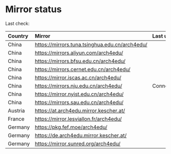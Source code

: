<script src="./time.js"></script>
# Mirror status
Last check: <script type="text/javascript">localize(1721875065.6981356);</script>

|Country|Mirror|Last update|
|:------|:-----|:----------|
|China|https://mirrors.tuna.tsinghua.edu.cn/arch4edu/|<script type="text/javascript">localize(1721846211);</script>|
|China|https://mirrors.aliyun.com/arch4edu/|<script type="text/javascript">localize(1721846211);</script>|
|China|https://mirrors.bfsu.edu.cn/arch4edu/|<script type="text/javascript">localize(1721846211);</script>|
|China|https://mirrors.cernet.edu.cn/arch4edu/|<script type="text/javascript">localize(1721846211);</script>|
|China|https://mirror.iscas.ac.cn/arch4edu/|<script type="text/javascript">localize(1721846211);</script>|
|China|https://mirrors.nju.edu.cn/arch4edu/|ConnectionError|
|China|https://mirror.nyist.edu.cn/arch4edu/|<script type="text/javascript">localize(1721803002);</script>|
|China|https://mirrors.sau.edu.cn/arch4edu/|<script type="text/javascript">localize(1721846211);</script>|
|Austria|https://at.arch4edu.mirror.kescher.at/|<script type="text/javascript">localize(1721846211);</script>|
|France|https://mirror.lesviallon.fr/arch4edu/|<script type="text/javascript">localize(1721846211);</script>|
|Germany|https://pkg.fef.moe/arch4edu/|<script type="text/javascript">localize(1721846211);</script>|
|Germany|https://de.arch4edu.mirror.kescher.at/|<script type="text/javascript">localize(1721846211);</script>|
|Germany|https://mirror.sunred.org/arch4edu/|<script type="text/javascript">localize(1721846211);</script>|

<script src="./tablefilter/tablefilter.js"></script>
<script src="./table.js"></script>